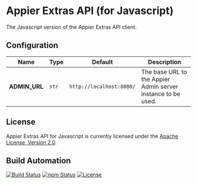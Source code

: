 # Appier Extras API (for Javascript)

The Javascript version of the Appier Extras API client.

## Configuration

| Name          | Type  | Default                  | Description                                                  |
| ------------- | ----- | ------------------------ | ------------------------------------------------------------ |
| **ADMIN_URL** | `str` | `http://localhost:8080/` | The base URL to the Appier Admin server instance to be used. |

## License

Appier Extras API for Javascript is currently licensed under the [Apache License, Version 2.0](http://www.apache.org/licenses/).

## Build Automation

[![Build Status](https://github.com/hivesolutions/appier-extras-api-js/workflows/Main%20Workflow/badge.svg)](https://github.com/hivesolutions/appier-extras-api-js/actions)
[![npm Status](https://img.shields.io/npm/v/appier-extras-api.svg)](https://www.npmjs.com/package/appier-extras-api)
[![License](https://img.shields.io/badge/license-Apache%202.0-blue.svg)](https://www.apache.org/licenses/)
